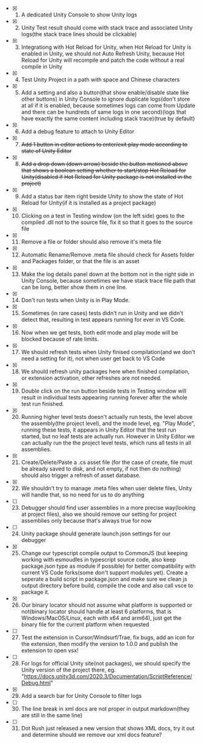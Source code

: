 - [x] 1. A dedicated Unity Console to show Unity logs
- [x] 2. Unity Test result should come with stack trace and associated Unity logs(the stack trace lines should be clickable)
- [x] 3. Integrationg with Hot Reload for Unity, when Hot Reload for Unity is enabled in Unity, we should not Auto Refresh Unity, because Hot Reload for Unity will recompile and patch the code without a real compile in Unity
- [x] 4. Test Unity Project in a path with space and Chinese characters
- [x] 5. Add a setting and also a button(that show enable/disable state like other buttons) in Unity Console to ignore duplicate logs(don't store at all if it is enabled, because sometimes logs can come from Update and there can be hundreds of same logs in one second)(logs that have exactly the same content including stack trace)(true by default)
- [x] 6. Add a debug feature to attach to Unity Editor
- [x] 7. ~~Add 1 button in editor actions to enter/exit play mode according to state of Unity Editor~~
- [x] 8. ~~Add a drop down (down arrow) beside the button metioned above that shows a boolean setting whether to start/stop Hot Reload for Unity(disabled if Hot Reload for Unity package is not installed in the project)~~ 
- [x] 9. Add a status bar item right beside Unity to show the state of Hot Reload for Unity(if it is installed as a project package)
- [x] 10. Clicking on a test in Testing window (on the left side) goes to the compiled .dll not to the source file, fix it so that it goes to the source file
- [x] 11. Remove a file or folder should also remove it's meta file
- [x] 12. Automatic Rename/Remove .meta file should check for Assets folder and Packages folder, or that the file is an asset
- [x] 13. Make the log details panel down at the bottom not in the right side in Unity Console, because sometimes we have stack trace file path that can be long, better show them in one line.
- [x] 14. Don't run tests when Unity is in Play Mode.
- [x] 15. Sometimes (in rare cases) tests didn't run in Unity and we didn't detect that, resulting in test appears running for ever in VS Code.
- [x] 16. Now when we get tests, both edit mode and play mode will be blocked because of rate limits.
- [x] 17. We should refresh tests when Unity finised compilation(and we don't need a setting for it), not when user get back to VS Code
- [x] 18. We should refresh unity packages here when finished compilation, or extension activation, other refreshes are not needed.
- [x] 19. Double click on the run button beside tests in Testing window will result in individual tests appearing running forever after the whole test run finished.
- [x] 20. Running higher level tests doesn't actually run tests, the level above the assembly(the project level), and the mode level, eg. "Play Mode", running these tests, it appears in Unity Editor that the test run started, but no leaf tests are actually run. However in Unity Editor we can actually run the the project level tests, which runs all tests in all assemblies.
- [x] 21. Create/Delete/Paste a .cs asset file (for the case of create, file must be already saved to disk, and not empty, if not then do nothing) should also trigger a refresh of asset database.
- [x] 22. We shouldn't try to manage .meta files when user delete files, Unity will handle that, so no need for us to do anything
- [ ] 23. Debugger should find user assemblies in a more precise way(looking at project files), also we should remove our setting for project assemblies only because that's always true for now
- [ ] 24. Unity package should generate launch.json settings for our debugger
- [x] 25. Change our typescript compile output to CommonJS (but keeping working with esmoudles in typescript source code, also keep package.json type as module if possible) for better compatibility with current VS Code forks(some don't support modules yet). Create a seperate a build script in package.json and make sure we clean js output directory before build, compile the code and also call vsce to package it.
- [x] 26. Our binary locator should not assume what platform is supported or not(binary locator should handle at least 6 platforms, that is Windows/MacOS/Linux, each with x64 and arm64), just get the binary file for the current platform when requested
- [ ] 27. Test the extension in Cursor/Windsurf/Trae, fix bugs, add an icon for the extension, then modify the version to 1.0.0 and publish the extension to open vsx!
- [ ] 28. For logs for official Unity site(not packages), we should specify the Unity version of the project there, eg. "https://docs.unity3d.com/2020.3/Documentation/ScriptReference/Debug.html"
- [x] 29. Add a search bar for Unity Console to filter logs
- [ ] 30. The line break in xml docs are not proper in output markdown(they are still in the same line)
- [ ] 31. Dot Rush just released a new version that shows XML docs, try it out and determine should we remove our xml docs feature?
